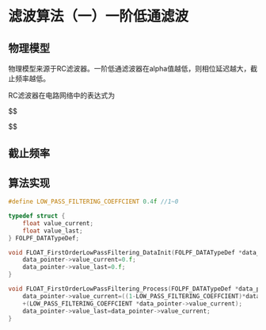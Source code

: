 # 滤波算法（一）一阶低通滤波

## 物理模型

物理模型来源于RC滤波器。一阶低通滤波器在alpha值越低，则相位延迟越大，截止频率越低。

RC滤波器在电路网络中的表达式为

$$

$$

## 截止频率

## 算法实现

```c
#define LOW_PASS_FILTERING_COEFFCIENT 0.4f //1~0

typedef struct {
    float value_current;
    float value_last;
} FOLPF_DATATypeDef;

void FLOAT_FirstOrderLowPassFiltering_DataInit(FOLPF_DATATypeDef *data_pointer){
    data_pointer->value_current=0.f;
    data_pointer->value_last=0.f;
}

void FLOAT_FirstOrderLowPassFiltering_Process(FOLPF_DATATypeDef *data_pointer){
    data_pointer->value_current=((1-LOW_PASS_FILTERING_COEFFCIENT)*data_pointer->value_last)
    +(LOW_PASS_FILTERING_COEFFCIENT *data_pointer->value_current);
    data_pointer->value_last=data_pointer->value_current;
}

```
